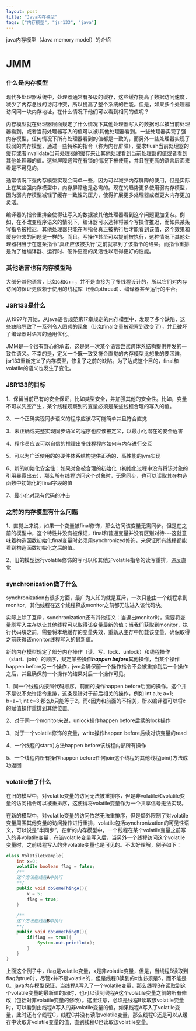 ```yaml
---
layout: post
title: "Java内存模型"
tags: ["内存模型", "jsr133", "java"]
---
```

java内存模型（Java memory model）的介绍

# JMM

### 什么是内存模型

现代多处理器系统中，处理器通常有多级的缓存，这些缓存提高了数据访问速度，减少了内存总线的访问冲突，所以提高了整个系统的性能。但是，如果多个处理器访问同一块内存地址，在什么情况下他们可以看到相同的值呢？

内存模型就在处理器层面规定了什么情况下其他处理器写入的数据可以被当前处理器看到，或者当前处理器写入的值可以被i其他处理器看到。一些处理器实现了强内存模型，任何情况下所有处理器看到的值都是一致的，而另外一些处理器实现了较弱的内存模型，通过一些特殊的指令（称为内存屏障），要求flush当前处理器的缓存或者invalidate当前处理器的缓存来让其他处理看到当前处理器的值或者看到其他处理器的值。这些屏障通常在有锁的情况下被使用，并且在更高的语言层面来看是不可见的。

通常情况下强内存模型实现会简单一些，因为可以减少内存屏障的使用，但是实际上在某些强内存模型中，内存屏障也是必需的。现在的趋势更多使用弱内存模型，因为弱内存模型减轻了缓存一致性的压力，使得扩展更多处理器或者更大内存更加灵活。

编译器的指令重排会使得让写入的数据被其他处理器看到这个问题更加复杂。例如，在不改变程序语义的情况下，编译器可以选择将某个写操作推迟，而如果某条写指令被推迟，其他处理器只能在写指令真正被执行后才能看到该值，这个效果和缓存带来的问题是一样的。而且，写操作甚至可以提前被执行，这种情况下其他处理器相当于在这条指令“真正应该被执行“之前就拿到了该指令的结果。而指令重排是为了给编译器、运行时、硬件更高的灵活性以取得更好的性能。

### 其他语言也有内存模型吗

大部分其他语言，比如c和c++，并不是直接为了多线程设计的，所以它们对内存访问的保证更依赖于使用的线程库（例如pthread）、编译器甚至运行的平台。

### JSR133是什么

从1997年开始，从java语言规范第17章规定的内存模型中，发现了多个缺陷，这些缺陷导致了一系列令人困惑的现象（比如final变量被观察到改变了），并且破坏了编译器对语言的通用优化。

JMM是一个很有野心的承诺，这是第一次某个语言尝试跨体系结构提供并发的一致性语义。不幸的是，定义一个既一致又符合直觉的内存模型比想象的要困难，jsr133重新定义了内存模型，修复了之前的缺陷。为了达成这个目的，final和volatile的语义也发生了变化。

### JSR133的目标

1、保留当前已有的安全保证，比如类型安全，并加强其他的安全性。比如，变量不可以凭空产生，某个线程观察到的变量必须是某些线程合理的写入的值。

2、一个正确实现同步语义的程序应该尽可能简单并且符合直觉

3、未正确或完整实现同步语义的程序也应该被定义，以最小化潜在的安全危害

4、程序员应该可以自信的推理出多线程程序如何与内存进行交互

5、可以为广泛使用的的硬件体系结构提供正确的、高性能的jvm实现

6、新的初始化安全性：如果对象被合理的初始化（初始化过程中没有将该对象的引用暴露出去），那么所有线程访问这个对象时，无需同步，也可以读取其在构造函数中初始化的final字段的值

7、最小化对现有代码的冲击

### 之前的内存模型有什么问题

1、直觉上来说，如果一个变量被final修饰，那么访问该变量无需同步。但是在之前的模型中，这个特性并没有被保证，final和普通变量并没有区别对待---这就意味着构造函数初始化final变量时必须用synchronized修饰，来保证所有线程都能看到构造函数初始化之后的值。

2、旧的模型运行volatile修饰的写可以和其他非volatile指令的读写重排，违反直觉

### synchronization做了什么

synchronization有很多方面，最广为人知的就是互斥，一次只能由一个线程拿到monitor，其他线程在这个线程释放monitor之前都无法进入该代码块。

实际上除了互斥，synchronization还有其他语义：当退出monitor时，需要将变量刷写入主存以让其他线程可以取得该变量最新的值；当我们获取到monitor，执行代码块之前，需要将本地缓存的变量失效，重新从主存中加载该变量，确保取得之前获得该monitor线程写入的最新值。

新的内存模型规定了部分内存操作（读、写、lock、unlock）和线程操作（start、join）的顺序，规定某些操作***happen before***其他操作，当某个操作happen before另一个操作，jvm会确保前一个操作指令不会被重排到后一个操作之后，并且确保前一个操作的结果对后一个操作可见。

1、同一个线程内按照代码顺序，前面的操作happen before后面的操作。这个并不是说不允许指令重排，这条是针对于前后相关的操作，例如 int a,b; a=1; b=a+1;int c=3;那么b只能等于2。而c因为和前面的不相关，所以编译器可以将c的赋值操作重排到其他位置。

2、对于同一个monitor来说，unlock操作happen before后续的lock操作

3、对于一个volatile修饰的变量，write操作happen before后续对该变量的read

4、一个线程的start()方法happen before该线程内部所有操作

5、一个线程内所有操作happen before任何join这个线程的其他线程join()方法成功返回

### volatile做了什么

在旧的模型中，对volatile变量的访问无法被重排序，但是非volatile和volatile变量的访问指令可以被重排序，这使得将volatile变量作为一个共享信号无法实现。

在新的模型中，对volatile变量的访问依然无法重排序，但是额外限制了对volatile变量周围其他变量的访问操作进行重排，volatile包括synchronization的可见性语义，可以说是“半同步”，在新的内存模型中，一个线程在某个volatile变量之前写入的非volatile变量，在该volatile变量写入后，当另外一个线程访问这个volatile变量时，之前线程写入的非volatile变量也是可见的。不太好理解，例子如下：

```java
class VolatileExample{
    int x=0;
    volatile boolean flag = false;
    /**
    这个方法在线程A中执行
    **/
    public void doSomeThingA(){
        x = 5;
        flag = true;
    }
    
    /**
    这个方法在线程B中执行
    **/
    public void doSomeThingB(){
        if(flag == true){
            System.out.println(x);
        }
    }
}
```

上面这个例子中，flag是volatile变量，x是非volatile变量，但是，当线程B读取到flag为true时，尽管x并不是volatile的，但是线程B读到的x也必须是5，而不能是0。java内存模型保证，当线程A写入了一个volatile变量，那么线程B在读取到这个volatile变量的最新值的同时，也可以读到线程A这个volatile变量之前的所有修改（包括对非volatile变量的修改）。这里注意，必须是线程B读取该volatile变量时，可以看到由线程A写入的非volatile变量的值，如果线程A写入了volatile变量，此时还有个线程C，线程C并没有读取volatile变量，那么线程C还是可以从缓存中读取非volatile变量的值，直到线程C也读取该volatile变量。